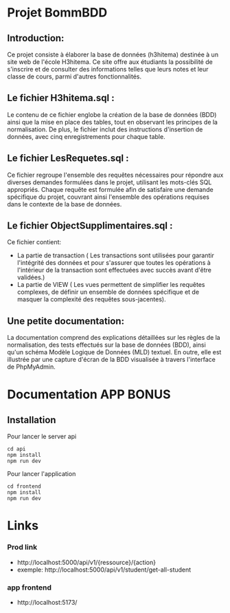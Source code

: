 # Projet BommBDD


## Introduction:
Ce projet consiste à élaborer la base de données (h3hitema) destinée à un site web de l'école H3hitema. Ce site offre aux étudiants la possibilité de s'inscrire et de consulter des informations telles que leurs notes et leur classe de cours, parmi d'autres fonctionnalités.

## Le fichier H3hitema.sql :
Le contenu de ce fichier englobe la création de la base de données (BDD) ainsi que la mise en place des tables, tout en observant les principes de la normalisation. De plus, le fichier inclut des instructions d'insertion de données, avec cinq enregistrements pour chaque table.

## Le fichier LesRequetes.sql :
Ce fichier regroupe l'ensemble des requêtes nécessaires pour répondre aux diverses demandes formulées dans le projet, utilisant les mots-clés SQL appropriés. Chaque requête est formulée afin de satisfaire une demande spécifique du projet, couvrant ainsi l'ensemble des opérations requises dans le contexte de la base de données.

## Le fichier ObjectSupplimentaires.sql :
Ce fichier contient:
- La partie de transaction ( Les transactions sont utilisées pour garantir l'intégrité des données et pour s'assurer que toutes les opérations à l'intérieur de la transaction sont effectuées avec succès avant d'être validées.)   
- La partie de VIEW ( Les vues permettent de simplifier les requêtes complexes, de définir un ensemble de données spécifique et de masquer la complexité des requêtes sous-jacentes).

## Une petite documentation:
La documentation comprend des explications détaillées sur les règles de la normalisation, des tests effectués sur la base de données (BDD), ainsi qu'un schéma Modèle Logique de Données (MLD) textuel. En outre, elle est illustrée par une capture d'écran de la BDD visualisée à travers l'interface de PhpMyAdmin.



# Documentation APP BONUS

## Installation
Pour lancer le server api
```
cd api 
npm install
npm run dev
```
Pour lancer l'application
```
cd frontend
npm install
npm run dev
```


# Links

### Prod link
* http://localhost:5000/api/v1/{ressource}/{action}
* exemple: http://localhost:5000/api/v1/student/get-all-student

### app frontend 
*  http://localhost:5173/

#

